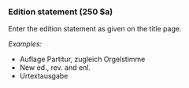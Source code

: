 ### Edition statement (250 $a)

Enter the edition statement as given on the title page.

_Examples:_

- Auflage Partitur, zugleich Orgelstimme 
- New ed., rev. and enl.  
- Urtextausgabe
